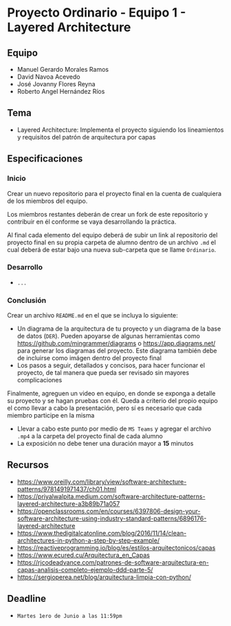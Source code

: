 # Proyecto Ordinario - Equipo 1 - Layered Architecture

## Equipo

* Manuel Gerardo Morales Ramos
* David Navoa Acevedo
* José Jovanny Flores Reyna
* Roberto Angel Hernández Ríos

## Tema

* Layered Architecture: Implementa el proyecto siguiendo los lineamientos y requisitos del patrón de arquitectura por capas

## Especificaciones

### Inicio

Crear un nuevo repositorio para el proyecto final en la cuenta de cualquiera de los miembros del equipo.

Los miembros restantes deberán de crear un fork de este repositorio y contribuir en él conforme se vaya desarrollando la práctica.

Al final cada elemento del equipo deberá de subir un link al repositorio del proyecto final en su propia carpeta de alumno dentro de un archivo `.md` el cual deberá de estar bajo una nueva sub-carpeta que se llame `Ordinario`.

### Desarrollo

* `...`

### Conclusión

Crear un archivo `README.md` en el que se incluya lo siguiente:

* Un diagrama de la arquitectura de tu proyecto y un diagrama de la base de datos (`DER`). Pueden apoyarse de algunas herramientas como <https://github.com/mingrammer/diagrams> o <https://app.diagrams.net/> para generar los diagramas del proyecto. Este diagrama también debe de incluirse como imágen dentro del proyecto final
* Los pasos a seguir, detallados y concisos, para hacer funcionar el proyecto, de tal manera que pueda ser revisado sin mayores complicaciones

Finalmente, agreguen un video en equipo, en donde se exponga a detalle su proyecto y se hagan pruebas con él. Queda a criterio del propio equipo el como llevar a cabo la presentación, pero sí es necesario que cada miembro participe en la misma

* Llevar a cabo este punto por medio de `MS Teams` y agregar el archivo `.mp4` a la carpeta del proyecto final de cada alumno
* La exposición no debe tener una duración mayor a **15** minutos

## Recursos

* <https://www.oreilly.com/library/view/software-architecture-patterns/9781491971437/ch01.html>
* <https://priyalwalpita.medium.com/software-architecture-patterns-layered-architecture-a3b89b71a057>
* <https://openclassrooms.com/en/courses/6397806-design-your-software-architecture-using-industry-standard-patterns/6896176-layered-architecture>
* <https://www.thedigitalcatonline.com/blog/2016/11/14/clean-architectures-in-python-a-step-by-step-example/>
* <https://reactiveprogramming.io/blog/es/estilos-arquitectonicos/capas>
* <https://www.ecured.cu/Arquitectura_en_Capas>
* <https://rjcodeadvance.com/patrones-de-software-arquitectura-en-capas-analisis-completo-ejemplo-ddd-parte-5/>
* <https://sergioperea.net/blog/arquitectura-limpia-con-python/>

## Deadline

* `Martes 1ero de Junio a las 11:59pm`
